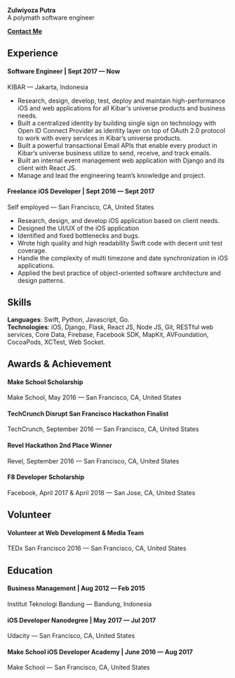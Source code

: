 <b>Zulwiyoza Putra</b><br />
A polymath software engineer

<a href="mailto:putra@wiyoza.com?Subject=Hi%20Putra" target="_top"><b>Contact Me</b></a>

## Experience
#### Software Engineer | Sept 2017 — Now
KIBAR  — Jakarta, Indonesia
- Research, design, develop, test, deploy and maintain high-performance iOS and web applications for all Kibar's universe products and business needs.
- Built a centralized identity by building single sign on technology with Open ID Connect Provider as identity layer on top of OAuth 2.0 protocol to work with every services in Kibar’s universe products.
- Built a powerful transactional Email APIs that enable every product in Kibar’s universe business utilize to send, receive, and track emails.
- Built an internal event management web application with Django and its client with React JS.
- Manage and lead the engineering team’s knowledge and project.
#### Freelance iOS Developer | Sept 2016 — Sept 2017
Self employed — San Francisco, CA, United States
- Research, design, and develop iOS application based on client needs.
- Designed the UI/UX of the iOS application
- Identified and fixed bottlenecks and bugs.
- Wrote high quality and high readability Swift code with decent unit test coverage.
- Handle the complexity of multi timezone and date synchronization in iOS applications.
- Applied the best practice of object-oriented software architecture and design patterns.
## Skills
<b>Languages</b>: Swift, Python, Javascript, Go.<br />
<b>Technologies</b>:  iOS, Django, Flask, React JS, Node JS, Git, RESTful web services, Core Data, Firebase, Facebook SDK, MapKit, AVFoundation, CocoaPods, XCTest, Web Socket.<br />
## Awards & Achievement
#### Make School Scholarship
Make School, May 2016 — San Francisco, CA, United States
#### TechCrunch Disrupt San Francisco Hackathon Finalist
TechCrunch, September 2016 — San Francisco, CA, United States
#### Revel Hackathon 2nd Place Winner 
Revel, September 2016 — San Francisco, CA, United States
#### F8 Developer Scholarship
Facebook, April 2017 & April 2018 — San Jose, CA, United States
## Volunteer
#### Volunteer at Web Development & Media Team
TEDx San Francisco 2016 — San Francisco, CA, United States
## Education
#### <b>Business Management</b> | Aug 2012 — Feb 2015
Institut Teknologi Bandung — Bandung, Indonesia
#### <b>iOS Developer Nanodegree</b> | May 2017 — Jul 2017
Udacity — San Francisco, CA, United States
#### <b>Make School iOS Developer Academy</b> | June 2016 — Aug 2017
Make School — San Francisco, CA, United States

